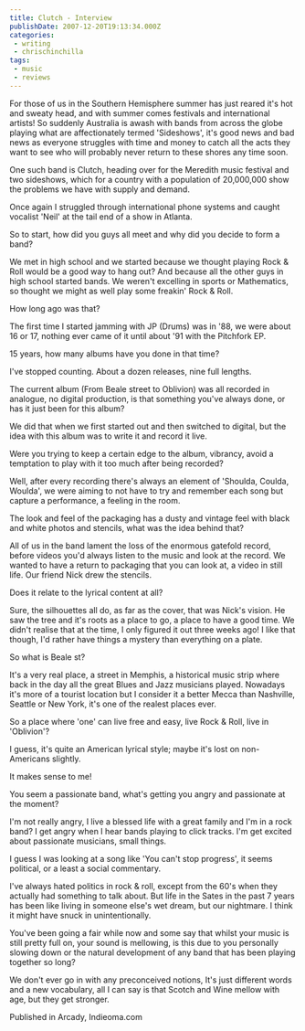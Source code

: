 ```yaml
---
title: Clutch - Interview
publishDate: 2007-12-20T19:13:34.000Z
categories:
 - writing
 - chrischinchilla
tags:
 - music 
 - reviews
---
```


For those of us in the Southern Hemisphere summer has just reared it's hot and sweaty head, and with summer comes festivals and international artists! So suddenly Australia is awash with bands from across the globe playing what are affectionately termed 'Sideshows', it's good news and bad news as everyone struggles with time and money to catch all the acts they want to see who will probably never return to these shores any time soon.

One such band is Clutch, heading over for the Meredith music festival and two sideshows, which for a country with a population of 20,000,000 show the problems we have with supply and demand.

Once again I struggled through international phone systems and caught vocalist 'Neil' at the tail end of a show in Atlanta.

So to start, how did you guys all meet and why did you decide to form a band?

We met in high school and we started because we thought playing Rock & Roll would be a good way to hang out? And because all the other guys in high school started bands. We weren't excelling in sports or Mathematics, so thought we might as well play some freakin' Rock & Roll.

How long ago was that?

The first time I started jamming with JP (Drums) was in '88, we were about 16 or 17, nothing ever came of it until about '91 with the Pitchfork EP.

15 years, how many albums have you done in that time?

I've stopped counting. About a dozen releases, nine full lengths.

The current album (From Beale street to Oblivion) was all recorded in analogue, no digital production, is that something you've always done, or has it just been for this album?

We did that when we first started out and then switched to digital, but the idea with this album was to write it and record it live.

Were you trying to keep a certain edge to the album, vibrancy, avoid a temptation to play with it too much after being recorded?

Well, after every recording there's always an element of 'Shoulda, Coulda, Woulda', we were aiming to not have to try and remember each song but capture a performance, a feeling in the room.

The look and feel of the packaging has a dusty and vintage feel with black and white photos and stencils, what was the idea behind that?

All of us in the band lament the loss of the enormous gatefold record, before videos you'd always listen to the music and look at the record. We wanted to have a return to packaging that you can look at, a video in still life. Our friend Nick drew the stencils.

Does it relate to the lyrical content at all?

Sure, the silhouettes all do, as far as the cover, that was Nick's vision. He saw the tree and it's roots as a place to go, a place to have a good time. We didn't realise that at the time, I only figured it out three weeks ago! I like that though, I'd rather have things a mystery than everything on a plate.

So what is Beale st?

It's a very real place, a street in Memphis, a historical music strip where back in the day all the great Blues and Jazz musicians played. Nowadays it's more of a tourist location but I consider it a better Mecca than Nashville, Seattle or New York, it's one of the realest places ever.

So a place where 'one' can live free and easy, live Rock & Roll, live in 'Oblivion'?

I guess, it's quite an American lyrical style; maybe it's lost on non-Americans slightly.

It makes sense to me!

You seem a passionate band, what's getting you angry and passionate at the moment?

I'm not really angry, I live a blessed life with a great family and I'm in a rock band? I get angry when I hear bands playing to click tracks. I'm get excited about passionate musicians, small things.

I guess I was looking at a song like 'You can't stop progress', it seems political, or a least a social commentary.

I've always hated politics in rock & roll, except from the 60's when they actually had something to talk about. But life in the Sates in the past 7 years has been like living in someone else's wet dream, but our nightmare. I think it might have snuck in unintentionally.

You've been going a fair while now and some say that whilst your music is still pretty full on, your sound is mellowing, is this due to you personally slowing down or the natural development of any band that has been playing together so long?

We don't ever go in with any preconceived notions, It's just different words and a new vocabulary, all I can say is that Scotch and Wine mellow with age, but they get stronger.

Published in Arcady, Indieoma.com
